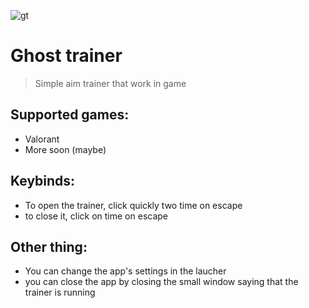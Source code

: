 ![gt](https://github.com/tbvns/GhostTrainer/assets/69420062/f5d820bb-8116-46f0-b553-8712275567d0)
# Ghost trainer

> Simple aim trainer that work in game
## Supported games:
- Valorant
- More soon (maybe)

## Keybinds:
- To open the trainer, click quickly two time on escape
- to close it, click on time on escape

## Other thing:
- You can change the app's settings in the laucher
- you can close the app by closing the small window saying that the trainer is running
